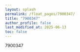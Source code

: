```yaml
---
layout: splash
permalink: /float_pages/7900347/
title: "7900347"
author_profile: false
last_modified_at: 2025-06-13
toc: false
---
```

 
7900347
